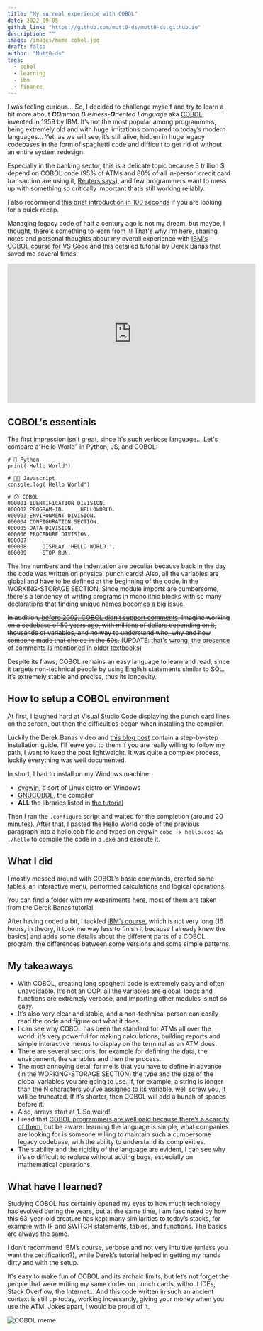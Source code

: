 ```yaml
---
title: "My surreal experience with COBOL"
date: 2022-09-05
github_link: "https://github.com/mutt0-ds/mutt0-ds.github.io"
description: ""
image: /images/meme_cobol.jpg
draft: false
author: "Mutt0-ds"
tags:
  - cobol
  - learning
  - ibm
  - finance
---
```


I was feeling curious... So, I decided to challenge myself and try to learn a bit more about ***CO**mmon **B**usiness-**O**riented **L**anguage* aka [COBOL](https://en.wikipedia.org/wiki/COBOL), invented in 1959 by IBM. It’s not the most popular among programmers, being extremely old and with huge limitations compared to today’s modern languages... Yet, as we will see, it’s still alive, hidden in huge legacy codebases in the form of spaghetti code and difficult to get rid of without  an entire system redesign.

Especially in the banking sector, this is a delicate topic because 3 trillion $ depend on COBOL code (95% of ATMs and 80% of all in-person credit card transaction are using it, [Reuters says](http://fingfx.thomsonreuters.com/gfx/rngs/USA-BANKS-COBOL/010040KH18J/)), and few programmers want to mess up with something so critically important that’s still working reliably.

I also recommend [this brief introduction in 100 seconds](https://www.youtube.com/watch?v=7d7-etf-wNI) if you are looking for a quick recap.

Managing legacy code of half a century ago is not my dream, but maybe, I thought, there's something to learn from it! That's why I'm here, sharing notes and personal thoughts about my overall experience with [IBM's COBOL course for VS Code](https://www.ibm.com/blogs/ibm-training/free-course-announcing-learning-cobol-programming-with-vscode/) and this detailed tutorial by Derek Banas that saved me several times.

<iframe width="560" height="315" src="https://www.youtube.com/embed/TBs7HXI76yU" title="YouTube video player" frameborder="0" allow="accelerometer; autoplay; clipboard-write; encrypted-media; gyroscope; picture-in-picture" allowfullscreen></iframe>

## COBOL's essentials
The first impression isn't great, since it's such verbose language... Let's compare a“Hello World” in Python, JS, and COBOL:

```
# 🐍 Python
print('Hello World')

# 👩‍💻 Javascript
console.log('Hello World')

# 😯 COBOL
000001 IDENTIFICATION DIVISION.
000002 PROGRAM-ID.     HELLOWORLD.
000003 ENVIRONMENT DIVISION.
000004 CONFIGURATION SECTION.
000005 DATA DIVISION.
000006 PROCEDURE DIVISION.
000007
000008     DISPLAY 'HELLO WORLD.'.
000009     STOP RUN.
```

The line numbers and the indentation are peculiar because back in the day the code was written on physical punch cards!
Also, all the variables are global and have to be defined at the beginning of the code, in the WORKING-STORAGE SECTION. Since module imports are cumbersome, there's a tendency of writing programs in monolithic blocks with so many declarations that finding unique names becomes a big issue.

~~In addition, [before 2002, COBOL didn’t support comments](https://stackoverflow.com/a/17616222). Imagine working on a codebase of 50 years ago, with millions of dollars depending on it, thousands of variables, and no way to understand who, why and how someone made that choice in the 60s.~~ (UPDATE: [that's wrong, the presence of comments is mentioned in older textbooks](https://nvlpubs.nist.gov/nistpubs/Legacy/hb/nbshandbook106.pdf))

Despite its flaws, COBOL remains an easy language to learn and read, since it targets non-technical people by using English statements similar to SQL. It’s extremely stable and precise, thus its longevity. 

## How to setup a COBOL environment
At first, I laughed hard at Visual Studio Code displaying the punch card lines on the screen, but then the difficulties began when installing the compiler.

Luckily the Derek Banas video and [this blog post](https://www.it-cooking.com/projects/how-to-install-gnucobol-for-cygwin/) contain a step-by-step installation guide. I’ll leave you to them if you are really willing to follow my path, I want to keep the post lightweight. It was quite a complex process, luckily everything was well documented.

In short, I had to install on my Windows machine:
- [cygwin](https://www.cygwin.com/), a sort of Linux distro on Windows
- [GNUCOBOL](https://gnucobol.sourceforge.io/), the compiler
- **ALL** the libraries listed in [the tutorial](https://www.it-cooking.com/projects/how-to-install-gnucobol-for-cygwin/)

Then I ran the `.configure` script and waited for the completion (around 20 minutes). After that, I pasted the Hello World code of the previous paragraph into a hello.cob file and typed on cygwin `cobc -x hello.cob && ./hello` to compile the code in a .exe and execute it.

## What I did
I mostly messed around with COBOL’s basic commands, created some tables, an interactive menu, performed calculations and logical operations. 

You can find a folder with my experiments [here](https://github.com/mutt0-ds/cobol-experiments), most of them are taken from the Derek Banas tutorial. 

After having coded a bit, I tackled [IBM’s course](https://www.ibm.com/blogs/ibm-training/free-course-announcing-learning-cobol-programming-with-vscode/), which is not very long (16 hours, in theory, it took me way less to finish it because I already knew the basics) and adds some details about the different parts of a COBOL program, the differences between some versions and some simple patterns. 

## My takeaways
- With COBOL, creating long spaghetti code is extremely easy and often unavoidable. It’s not an OOP, all the variables are global, loops and functions are extremely verbose, and importing other modules is not so easy.
- It’s also very clear and stable, and a non-technical person can easily read the code and figure out what it does.
- I can see why COBOL has been the standard for ATMs all over the world: it’s very powerful for making calculations, building reports and simple interactive menus to display on the terminal as an ATM does. 
- There are several sections, for example for defining the data, the environment, the variables and then the process.
- The most annoying detail for me is that you have to define in advance (in the WORKING-STORAGE SECTION) the type and the size of the global variables you are going to use. If, for example, a string is longer than the N characters you’ve assigned to its variable, well screw you, it will be truncated. If it’s shorter, then COBOL will add a bunch of spaces before it.
- Also, arrays start at 1. So weird!
- I read that [COBOL programmers are well paid because there’s a scarcity of them](https://www.hackerrank.com/blog/the-inevitable-return-of-cobol/), but be aware: learning the language is simple, what companies are looking for is someone willing to maintain such a cumbersome legacy codebase, with the ability to understand its complexities.
- The stability and the rigidity of the language are evident, I can see why it’s so difficult to replace without adding bugs, especially on mathematical operations.

## What have I learned?
Studying COBOL has certainly opened my eyes to how much technology has evolved during the years, but at the same time, I am fascinated by how this 63-year-old creature has kept many similarities to today’s stacks, for example with IF and SWITCH statements, tables, and functions. The basics are always the same. 

I don’t recommend IBM’s course, verbose and not very intuitive (unless you want the certification?), while Derek’s tutorial helped in getting my hands dirty and with the setup.

It's easy to make fun of COBOL and its archaic limits, but let’s not forget the people that were writing my same codes on punch cards, without IDEs, Stack Overflow, the Internet… And this code written in such an ancient context is still up today, working incessantly, giving your money when you use the ATM. Jokes apart, I would be proud of it.

![COBOL meme](https://i.imgflip.com/43g61a.jpg)